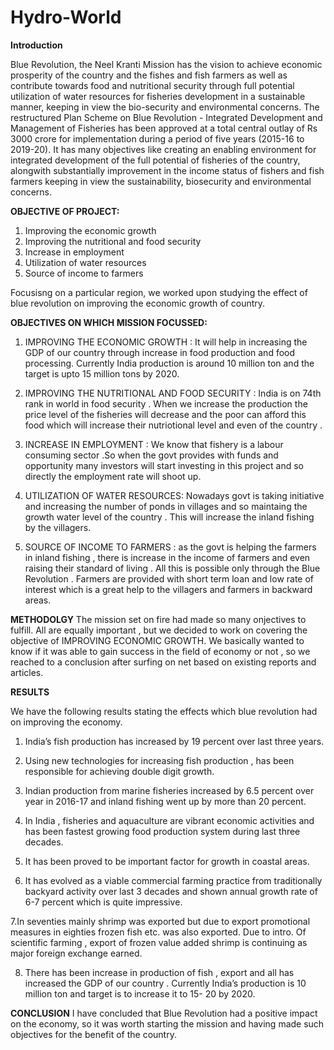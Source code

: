 # Hydro-World

**Introduction**

Blue Revolution, the Neel Kranti Mission has the vision to achieve economic prosperity of the country and the fishes and fish farmers as well as contribute towards food and nutritional security through full potential utilization of water resources for fisheries development in a sustainable manner, keeping in view the bio-security and environmental concerns. The restructured Plan Scheme on Blue Revolution - Integrated Development and Management of Fisheries has been approved at a total central outlay of Rs 3000 crore for implementation during a period of five years (2015-16 to 2019-20). It has many objectives like creating an enabling environment for integrated development of the full potential of fisheries of the country, alongwith substantially improvement in the income status of fishers and fish farmers keeping in view the sustainability, biosecurity and environmental concerns.

**OBJECTIVE OF PROJECT:**
1. Improving the economic growth 
2. Improving the nutritional and food security 
3. Increase in employment 
4. Utilization of water resources 
5. Source of income to farmers 

Focusisng on a particular region, we worked upon studying the effect of blue revolution on improving the economic growth of country. 

**OBJECTIVES ON WHICH MISSION FOCUSSED:**

1. IMPROVING THE ECONOMIC GROWTH : It will help in increasing the GDP of our country through increase in food production and food processing. Currently India production is around 10 million ton and the target is upto 15 million tons by 2020. 

2. IMPROVING THE NUTRITIONAL AND FOOD SECURITY : India is on 74th rank in world in food security . When we increase the production the price level of the fisheries will decrease and the poor can afford this food which will increase their nutriotional level and even of the country .

3. INCREASE IN EMPLOYMENT : We know that fishery is a labour consuming sector .So when the govt provides with funds and opportunity many investors will start investing in this project and so directly the employment rate will shoot up. 

4. UTILIZATION OF WATER RESOURCES: Nowadays govt is taking initiative and increasing the number of ponds in villages and so maintaing the growth water level of the country . This will increase the inland fishing by the villagers. 

5. SOURCE OF INCOME TO FARMERS : as the govt is helping the farmers in inland fishing , there is increase in the income of farmers and even raising their standard of living . All this is possible only through the Blue Revolution . Farmers are provided with short term loan and low rate of interest which is a great help to the villagers and farmers in backward areas. 


**METHODOLGY**
The mission set on fire had made so many onjectives to fulfill. All are equally important , but we decided to work on covering the objective of IMPROVING ECONOMIC GROWTH. We basically wanted to know if it was able to gain success in the field of economy or not , so we reached to a conclusion after surfing on net based on existing reports and articles. 

**RESULTS**
 
We have the following results stating the effects which blue revolution had on improving the economy. 

1. India’s fish production has increased by 19 percent over last three years.

2. Using new technologies for increasing fish production , has been responsible for achieving double digit growth. 

3. Indian production from marine fisheries increased by 6.5 percent over year in 2016-17 and inland fishing went up by more than 20 percent.

4. In India , fisheries and aquaculture are vibrant economic activities and has been fastest growing food production system during last three decades. 

5. It has been proved to be important factor for growth in coastal areas. 

6. It has evolved as a viable commercial farming practice from traditionally backyard activity over last 3 decades and shown annual growth rate of 6-7 percent which is quite impressive. 

7.In seventies mainly shrimp was exported but due to export promotional measures in eighties frozen fish etc. was also exported. Due to intro. Of scientific farming , export of frozen value added shrimp is continuing as major foreign exchange earned. 

8. There has been increase in production of fish , export and all has increased the GDP of our country . Currently India’s production is 10 million ton and target is to increase it to 15- 20 by 2020.

**CONCLUSION**
I have concluded that Blue Revolution had a positive impact on the economy, so it was worth starting the mission and having made such objectives for the benefit of the country. 
